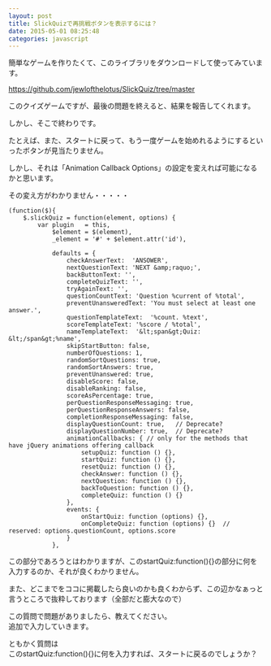 ```yaml
---
layout: post
title: SlickQuizで再挑戦ボタンを表示するには？
date: 2015-05-01 08:25:48
categories: javascript
---
```

<p>簡単なゲームを作りたくて、このライブラリをダウンロードして使ってみています。</p>

<p><a href="https://github.com/jewlofthelotus/SlickQuiz/tree/master" rel="nofollow">https://github.com/jewlofthelotus/SlickQuiz/tree/master</a></p>

<p>このクイズゲームですが、最後の問題を終えると、結果を報告してくれます。</p>

<p>しかし、そこで終わりです。</p>

<p>たとえば、また、スタートに戻って、もう一度ゲームを始めれるようにするといったボタンが見当たりません。</p>

<p>しかし、それは「Animation Callback Options」の設定を変えれば可能になるかと思います。</p>

<p>その変え方がわかりません・・・・・</p>

```
(function($){
    $.slickQuiz = function(element, options) {
        var plugin   = this,
            $element = $(element),
            _element = '#' + $element.attr('id'),

            defaults = {
                checkAnswerText:  'ANSOWER',
                nextQuestionText: 'NEXT &amp;raquo;',
                backButtonText: '',
                completeQuizText: '',
                tryAgainText: '',
                questionCountText: 'Question %current of %total',
                preventUnansweredText: 'You must select at least one answer.',
                questionTemplateText:  '%count. %text',
                scoreTemplateText: '%score / %total',
                nameTemplateText:  '&lt;span&gt;Quiz: &lt;/span&gt;%name',
                skipStartButton: false,
                numberOfQuestions: 1,
                randomSortQuestions: true,
                randomSortAnswers: true,
                preventUnanswered: true,
                disableScore: false,
                disableRanking: false,
                scoreAsPercentage: true,
                perQuestionResponseMessaging: true,
                perQuestionResponseAnswers: false,
                completionResponseMessaging: false,
                displayQuestionCount: true,   // Deprecate?
                displayQuestionNumber: true,  // Deprecate?
                animationCallbacks: { // only for the methods that have jQuery animations offering callback
                    setupQuiz: function () {},
                    startQuiz: function () {},
                    resetQuiz: function () {},
                    checkAnswer: function () {},
                    nextQuestion: function () {},
                    backToQuestion: function () {},
                    completeQuiz: function () {}
                },
                events: {
                    onStartQuiz: function (options) {},
                    onCompleteQuiz: function (options) {}  // reserved: options.questionCount, options.score
                }
            },
```

<p>この部分であろうとはわかりますが、このstartQuiz:function(){}の部分に何を入力するのか、それが良くわかりません。</p>

<p>また、どこまでをココに掲載したら良いのかも良くわからず、この辺かなぁっと言うところで抜粋しております（全部だと膨大なので）</p>

<p>この質問で問題がありましたら、教えてください。<br>
追加で入力していきます。</p>

<p>ともかく質問は<br>
このstartQuiz:function(){}に何を入力すれば、スタートに戻るのでしょうか？</p>
